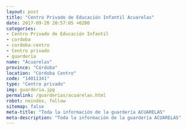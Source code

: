 ```yaml
---
layout: post
title: "Centro Privado de Educación Infantil Acuarelas"
date: 2017-09-20 20:57:05 +0200
categories:
- Centro Privado de Educación Infantil
- cordoba
- cordoba-centro
- Centro privado
- guarderia
name: "Acuarelas"
province: "Córdoba"
location: "Córdoba Centro"
code: "14011341"
type: "Centro privado"
img: guarderia.jpg
permalink: /guarderias/acuarelas.html
robot: noindex, follow
sitemap: false
meta-title: "Toda la información de la guardería ACUARELAS"
meta-description: "Toda la información de la guardería ACUARELAS"
---
```

